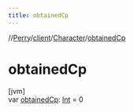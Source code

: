 ```yaml
---
title: obtainedCp
---
```

//[Perry](../../../index.html)/[client](../index.html)/[Character](index.html)/[obtainedCp](obtained-cp.html)



# obtainedCp



[jvm]\
var [obtainedCp](obtained-cp.html): [Int](https://kotlinlang.org/api/latest/jvm/stdlib/kotlin/-int/index.html) = 0





